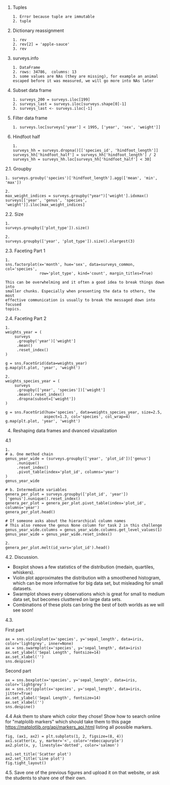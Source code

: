 1. Tuples

    ```
    1. Error because tuple are immutable
    2. tuple
    ```

2. Dictionary reassignment

    ```
    1. rev
    2. rev[2] = 'apple-sauce'
    3. rev
    ```

3. surveys.info

    ```
    1. DataFrame
    2. rows: 34786,  columns: 13
    3. some values are NAs (they are missing), for example an animal escaped before it was measured, we will go more into NAs later
    ```

4. Subset data frame

    ```
    1. surveys_200 = surveys.iloc[199]
    2. surveys_last = surveys.iloc[surveys.shape[0]-1]
    3. surveys_last <- surveys.iloc[-1]
    ```

5. Filter data frame

    ```
    1. surveys.loc[surveys['year'] < 1995, ['year', 'sex', 'weight']]
    ```

6. Hindfoot half

    ```
    1.
    surveys_hh = surveys.dropna()[['species_id', 'hindfoot_length']]
    surveys_hh['hindfoot_half'] = surveys_hh['hindfoot_length'] / 2 
    surveys_hh = surveys_hh.loc[surveys_hh['hindfoot_half'] < 30]
    ```

2.1. Groupby

```
1. surveys.grouby('species')['hindfoot_length'].agg(['mean', 'min', 'max'])
```


```
2.
max_weight_indices = surveys.groupby("year")['weight'].idxmax()
surveys[['year', 'genus', 'species', 'weight']].iloc[max_weight_indices]
```

2.2. Size

```
1.
surveys.groupby(['plot_type']).size()
```

```
2.
surveys.groupby(['year', 'plot_type']).size().nlargest(3)
```

2.3. Faceting Part 1
```
1.
sns.factorplot(x='month', hue='sex', data=surveys_common, col='species',
               row='plot_type', kind='count', margin_titles=True) 

This can be overwhelming and it often a good idea to break things down into
smaller chunks. Especially when presenting the data to others, the most
effective communication is usually to break the messaged down into focused
topics.

```

2.4. Faceting Part 2


```
1.
weights_year = (
    surveys
     .groupby('year')['weight']
     .mean()
     .reset_index()
)

g = sns.FacetGrid(data=weights_year)
g.map(plt.plot, 'year', 'weight') 
```

```
2.
weights_species_year = (
    surveys
     .groupby(['year', 'species'])['weight']
     .mean().reset_index()
     .dropna(subset=['weight'])
)

g = sns.FacetGrid(hue='species', data=weights_species_year, size=2.5,
                 aspect=1.3, col='species', col_wrap=4)
g.map(plt.plot, 'year', 'weight')
```

4. Reshaping data frames and dvanced vizualization

4.1
```
1.
# a. One method chain
genus_year_wide = (surveys.groupby(['year', 'plot_id'])['genus']
     .nunique()
     .reset_index()
     .pivot_table(index='plot_id', columns='year')
)
genus_year_wide

# b. Intermediate variables
genera_per_plot = surveys.groupby(['plot_id', 'year'])['genus'].nunique().reset_index()
genera_per_plot = genera_per_plot.pivot_table(index='plot_id', columns='year')
genera_per_plot.head()

# If someone asks about the hierarchical column names
# This also remove the genus None column for task 2 in this challenge
genus_year_wide.columns = genus_year_wide.columns.get_level_values(1)
genus_year_wide = genus_year_wide.reset_index()

2.
genera_per_plot.melt(id_vars='plot_id').head()
```

4.2. Discussion.
- Boxplot shows a few statistics of the distribution (medain, quartiles, whiskers).
- Violin plot approximates the distribution with a smoothened histogram, which can be more informative for big data set, but misleading for small datasets. 
- Swarmplot shows every observations which is great for small to medium data set, but becomes clusttered on large data sets.
- Combinations of these plots can bring the best of both worlds as we will see soon!

4.3.

First part
```
ax = sns.violinplot(x='species', y='sepal_length', data=iris, color='lightgrey', inner=None)
ax = sns.swarmplot(x='species', y='sepal_length', data=iris) 
ax.set_ylabel('Sepal Length', fontsize=14)
ax.set_xlabel('')
sns.despine()
```

Second part
```
ax = sns.boxplot(x='species', y='sepal_length', data=iris, color='lightgrey')
ax = sns.stripplot(x='species', y='sepal_length', data=iris, jitter=True) 
ax.set_ylabel('Sepal Length', fontsize=14)
ax.set_xlabel('')
sns.despine()
```

4.4 Ask them to share which color they chose! Show how to search online for "matplolib markers" which should take them to this page https://matplotlib.org/api/markers_api.html listing all possible markers.

```
fig, (ax1, ax2) = plt.subplots(1, 2, figsize=(8, 4))
ax1.scatter(x, y, marker='<', color='rebeccapurple')
ax2.plot(x, y, linestyle='dotted', color='salmon')

ax1.set_title('Scatter plot')
ax2.set_title('Line plot')
fig.tight_layout()
```

4.5. Save one of the previous figures and upload it on that website, or ask the students to share one of their own.
